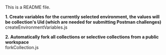 This is a README file.

**1. Create variables for the currently selected environment, the values will be collection's Uid (which are needed for submitting Postman challenges)**  
createEnvironmentVariables.js

**2. Automatically fork all collections or selective collections from a public workspace**  
forkCollection.js
